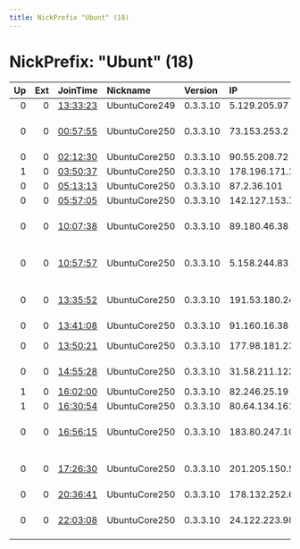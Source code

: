 ```yaml
---
title: NickPrefix "Ubunt" (18)
---
```


# NickPrefix: "Ubunt" (18)

|   Up |   Ext | JoinTime                                                                                            | Nickname      | Version   | IP              | AS                                           | CC   |   ORp |   Dirp | OS    | Contact   |   eFamMembers |
|-----:|------:|:----------------------------------------------------------------------------------------------------|:--------------|:----------|:----------------|:---------------------------------------------|:-----|------:|-------:|:------|:----------|--------------:|
|    0 |     0 | [13:33:23](https://metrics.torproject.org/rs.html#details/5E1C4F3B599F4A113CFA6E2C4AC184A9682F1B18) | UbuntuCore249 | 0.3.3.10  | 5.129.205.97    | Metroset                                     | ru   | 38519 |      0 | Linux | None      |             1 |
|    0 |     0 | [00:57:55](https://metrics.torproject.org/rs.html#details/B901F491C7D592463032EC5D4BB05B604B3BE60F) | UbuntuCore250 | 0.3.3.10  | 73.153.253.2    | Comcast Cable Communications, LLC            | us   | 42291 |      0 | Linux | None      |             1 |
|    0 |     0 | [02:12:30](https://metrics.torproject.org/rs.html#details/EDB471CBA9506564DF581D10E95ECFAF8665AED8) | UbuntuCore250 | 0.3.3.10  | 90.55.208.72    | Orange                                       | fr   | 41049 |      0 | Linux | None      |             1 |
|    1 |     0 | [03:50:37](https://metrics.torproject.org/rs.html#details/87AD901500D1CE1405535A2C69834B0C55853579) | UbuntuCore250 | 0.3.3.10  | 178.196.171.187 | Bluewin                                      | ch   | 43603 |      0 | Linux | None      |             1 |
|    0 |     0 | [05:13:13](https://metrics.torproject.org/rs.html#details/0FC09F98898DA21DFFC6BE1ECEE983A127306C99) | UbuntuCore250 | 0.3.3.10  | 87.2.36.101     | Telecom Italia                               | it   | 43211 |      0 | Linux | None      |             1 |
|    0 |     0 | [05:57:05](https://metrics.torproject.org/rs.html#details/5C33F0BE865490041310C137D7B08D14F6A481F7) | UbuntuCore250 | 0.3.3.10  | 142.127.153.79  | Bell Canada                                  | ca   | 34129 |      0 | Linux | None      |             1 |
|    0 |     0 | [10:07:38](https://metrics.torproject.org/rs.html#details/49BE16506C52E49561D034FB0FB52EDA975DA0A9) | UbuntuCore250 | 0.3.3.10  | 89.180.46.38    | Nos Comunicacoes, S.A.                       | pt   | 41917 |      0 | Linux | None      |             1 |
|    0 |     0 | [10:57:57](https://metrics.torproject.org/rs.html#details/F0C70181EF5F06E663C934F3CB07E9A0A36AF6F8) | UbuntuCore250 | 0.3.3.10  | 5.158.244.83    | Altitude Infrastructure Exploitation SAS     | fr   | 34377 |      0 | Linux | None      |             1 |
|    0 |     0 | [13:35:52](https://metrics.torproject.org/rs.html#details/84F5DEEAD1E7BDD2CFA0B8822788A8B0C68F69DA) | UbuntuCore250 | 0.3.3.10  | 191.53.180.247  | Rede Brasileira de Comunicacao Ltda          | br   | 33661 |      0 | Linux | None      |             1 |
|    0 |     0 | [13:41:08](https://metrics.torproject.org/rs.html#details/9674DF6B0143ECF13B4D37D90D102F62552F8048) | UbuntuCore250 | 0.3.3.10  | 91.160.16.38    | Free SAS                                     | fr   | 38079 |      0 | Linux | None      |             1 |
|    0 |     0 | [13:50:21](https://metrics.torproject.org/rs.html#details/BDB7EE50FB85FF25C6417175E620C4755ED28249) | UbuntuCore250 | 0.3.3.10  | 177.98.181.233  | TELEFu00D4NICA BRASIL S.A                    | br   | 43099 |      0 | Linux | None      |             1 |
|    0 |     0 | [14:55:28](https://metrics.torproject.org/rs.html#details/4A7A8AEE03CE85670FE3DB76815F142CE645649E) | UbuntuCore250 | 0.3.3.10  | 31.58.211.123   | Aria Shatel Company Ltd                      | ir   | 36243 |      0 | Linux | None      |             1 |
|    1 |     0 | [16:02:00](https://metrics.torproject.org/rs.html#details/8DAA0DDECB0CB01951C727432224AA539F5A7F7A) | UbuntuCore250 | 0.3.3.10  | 82.246.25.19    | Free SAS                                     | fr   | 41789 |      0 | Linux | None      |             1 |
|    1 |     0 | [16:30:54](https://metrics.torproject.org/rs.html#details/652FF188FB412939C581D9346A4B023FE6F3ABBE) | UbuntuCore250 | 0.3.3.10  | 80.64.134.161   | AZISTA GmbH                                  | at   | 34918 |      0 | Linux | None      |             1 |
|    0 |     0 | [16:56:15](https://metrics.torproject.org/rs.html#details/4EFAD634F4B6F91DD1F7704BCF9304A635928A1B) | UbuntuCore250 | 0.3.3.10  | 183.80.247.102  | The Corporation for Financing &amp; Promotin | vn   | 44409 |      0 | Linux | None      |             1 |
|    0 |     0 | [17:26:30](https://metrics.torproject.org/rs.html#details/63175E8A2D349AF51F2FE23EB0C527ABA2AF0B2B) | UbuntuCore250 | 0.3.3.10  | 201.205.150.5   | Instituto Costarricense de Electricidad      | cr   | 40471 |      0 | Linux | None      |             1 |
|    0 |     0 | [20:36:41](https://metrics.torproject.org/rs.html#details/7F8C246AFC0E83390653F606B76AF67BA30E6F25) | UbuntuCore250 | 0.3.3.10  | 178.132.252.6   | A3 Sverige AB                                | se   | 36457 |      0 | Linux | None      |             1 |
|    0 |     0 | [22:03:08](https://metrics.torproject.org/rs.html#details/7A92B200F55DE230602BCB3D5091931CC039F957) | UbuntuCore250 | 0.3.3.10  | 24.122.223.98   | Cogeco Communications Holdings, Inc.         | ca   | 42407 |      0 | Linux | None      |             1 |
